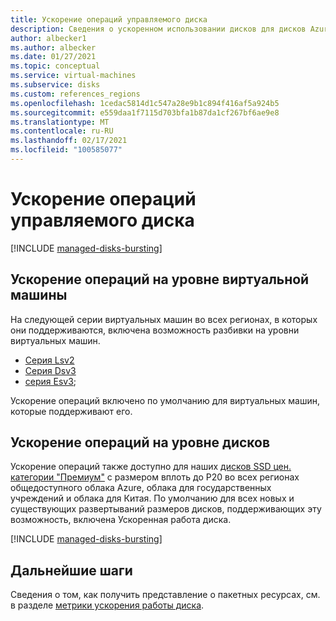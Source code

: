 ```yaml
---
title: Ускорение операций управляемого диска
description: Сведения о ускоренном использовании дисков для дисков Azure и виртуальных машин Azure.
author: albecker1
ms.author: albecker
ms.date: 01/27/2021
ms.topic: conceptual
ms.service: virtual-machines
ms.subservice: disks
ms.custom: references_regions
ms.openlocfilehash: 1cedac5814d1c547a28e9b1c894f416af5a924b5
ms.sourcegitcommit: e559daa1f7115d703bfa1b87da1cf267bf6ae9e8
ms.translationtype: MT
ms.contentlocale: ru-RU
ms.lasthandoff: 02/17/2021
ms.locfileid: "100585077"
---
```

# <a name="managed-disk-bursting"></a>Ускорение операций управляемого диска
[!INCLUDE [managed-disks-bursting](../../includes/managed-disks-bursting.md)]

## <a name="virtual-machine-level-bursting"></a>Ускорение операций на уровне виртуальной машины
На следующей серии виртуальных машин во всех регионах, в которых они поддерживаются, включена возможность разбивки на уровни виртуальных машин.
- [Серия Lsv2](lsv2-series.md)
- [Серия Dsv3](dv3-dsv3-series.md)
- [серия Esv3](ev3-esv3-series.md);

Ускорение операций включено по умолчанию для виртуальных машин, которые поддерживают его.

## <a name="disk-level-bursting"></a>Ускорение операций на уровне дисков
Ускорение операций также доступно для наших [дисков SSD цен. категории "Премиум"](disks-types.md#premium-ssd) с размером вплоть до P20 во всех регионах общедоступного облака Azure, облака для государственных учреждений и облака для Китая. По умолчанию для всех новых и существующих развертываний размеров дисков, поддерживающих эту возможность, включена Ускоренная работа диска. 

[!INCLUDE [managed-disks-bursting](../../includes/managed-disks-bursting-2.md)]

## <a name="next-steps"></a>Дальнейшие шаги

Сведения о том, как получить представление о пакетных ресурсах, см. в разделе [метрики ускорения работы диска](disks-metrics.md).
